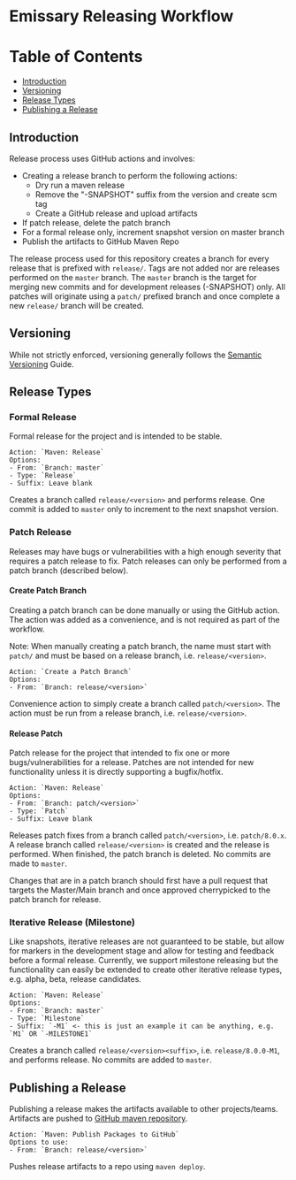# Emissary Releasing Workflow

Table of Contents
=================

* [Introduction](#introduction)
* [Versioning](#versioning)
* [Release Types](#release-types)
* [Publishing a Release](#publishing-a-release)

## Introduction

Release process uses GitHub actions and involves:
- Creating a release branch to perform the following actions:
  - Dry run a maven release
  - Remove the "-SNAPSHOT" suffix from the version and create scm tag
  - Create a GitHub release and upload artifacts
- If patch release, delete the patch branch
- For a formal release only, increment snapshot version on master branch 
- Publish the artifacts to GitHub Maven Repo

The release process used for this repository creates a branch for every release that is prefixed with `release/`. Tags are not added nor are releases performed on the `master` branch. The `master` branch is the target for merging new commits and for development releases (-SNAPSHOT) only. All patches will originate using a `patch/` prefixed branch and once complete a new `release/` branch will be created. 

## Versioning

While not strictly enforced, versioning generally follows the [Semantic Versioning](https://semver.org/) Guide. 

## Release Types

### Formal Release

Formal release for the project and is intended to be stable. 

```
Action: `Maven: Release`
Options:
- From: `Branch: master` 
- Type: `Release`
- Suffix: Leave blank
```
Creates a branch called `release/<version>` and performs release. One commit is added to `master` only to increment to the next snapshot version.


### Patch Release

Releases may have bugs or vulnerabilities with a high enough severity that requires a patch release to fix. Patch releases can only be performed from a patch branch (described below).

#### Create Patch Branch

Creating a patch branch can be done manually or using the GitHub action. The action was added as a convenience, and is not required as part
of the workflow. 

Note: When manually creating a patch branch, the name must start with `patch/` and must be based on a release branch, i.e. `release/<version>`.
```
Action: `Create a Patch Branch`
Options:
- From: `Branch: release/<version>`
```
Convenience action to simply create a branch called `patch/<version>`. The action must be run from a release branch, i.e. `release/<version>`.

#### Release Patch

Patch release for the project that intended to fix one or more bugs/vulnerabilities for a release.  Patches are not intended for new functionality 
unless it is directly supporting a bugfix/hotfix.

```
Action: `Maven: Release`
Options:
- From: `Branch: patch/<version>`
- Type: `Patch`
- Suffix: Leave blank
```
Releases patch fixes from a branch called `patch/<version>`, i.e. `patch/8.0.x`. A release branch called `release/<version>` is created
and the release is performed. When finished, the patch branch is deleted. No commits are made to `master`.

Changes that are in a patch branch should first have a pull request that targets the Master/Main branch and once approved cherrypicked to the patch branch for release.

### Iterative Release (Milestone)

Like snapshots, iterative releases are not guaranteed to be stable, but allow for markers in the development stage and allow for testing and
feedback before a formal release. Currently, we support milestone releasing but the functionality can easily be extended to create other iterative
release types, e.g. alpha, beta, release candidates.

```
Action: `Maven: Release`
Options:
- From: `Branch: master`
- Type: `Milestone`
- Suffix: `-M1` <- this is just an example it can be anything, e.g. `M1` OR `-MILESTONE1`
```

Creates a branch called `release/<version><suffix>`, i.e. `release/8.0.0-M1`, and performs release. No commits are added to `master`.

## Publishing a Release

Publishing a release makes the artifacts available to other projects/teams. Artifacts are pushed to
[GitHub maven repository](https://github.com/orgs/NationalSecurityAgency/packages?repo_name=emissary).
```
Action: `Maven: Publish Packages to GitHub`
Options to use:
- From: `Branch: release/<version>`
```
Pushes release artifacts to a repo using `maven deploy`.
